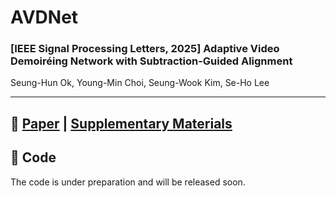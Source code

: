 # AVDNet
### **[IEEE Signal Processing Letters, 2025] Adaptive Video Demoiréing Network with Subtraction-Guided Alignment**

Seung-Hun Ok, Young-Min Choi, Seung-Wook Kim, Se-Ho Lee

---

## 📄 [Paper](https://doi.org/10.1109/LSP.2025.3585820) | [Supplementary Materials](https://drive.google.com/file/d/1Bk-R0x-ACmo8sU7rr86cbPRTgkrHsTy5/view?usp=drive_link)

## 🔗 Code
The code is under preparation and will be released soon.
